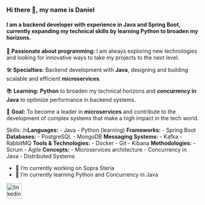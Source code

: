 ### Hi there 👋, my name is Daniel
#### I am a backend developer with experience in **Java** and **Spring Boot**, currently expanding my technical skills by learning **Python** to broaden my horizons.

🚀 **Passionate about programming:** I am always exploring new technologies and looking for innovative ways to take my projects to the next level.  

🛠 **Specialties:** Backend development with **Java**, designing and building scalable and efficient **microservices**.  

📚 **Learning:** **Python** to broaden my technical horizons and **concurrency in Java** to optimize performance in backend systems.  

🎯 **Goal:** To become a leader in **microservices** and contribute to the development of complex systems that make a high impact in the tech world.

Skills: 
      /n**Languages:** - Java - Python (learning) 
      **Frameworks:** - Spring Boot
      **Databases:** - PostgreSQL - MongoDB 
      **Messaging Systems:** - Kafka - RabbitMQ 
      **Tools & Technologies:** - Docker - Git - Kibana 
      **Methodologies:** - Scrum - Agile 
      **Concepts:** - Microservices architecture - Concurrency in Java - Distributed Systems

- 🔭 I’m currently working on Sopra Steria 
- 🌱 I’m currently learning Python and Concurrency in Java 


[<img src='https://cdn.jsdelivr.net/npm/simple-icons@3.0.1/icons/linkedin.svg' alt='linkedin' height='40'>](https://www.linkedin.com/in/danielhernandezhuerta/)  

